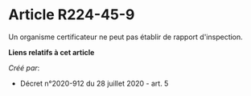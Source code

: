 # Article R224-45-9

Un organisme certificateur ne peut pas établir de rapport d'inspection.

**Liens relatifs à cet article**

_Créé par_:

  - Décret n°2020-912 du 28 juillet 2020 - art. 5
